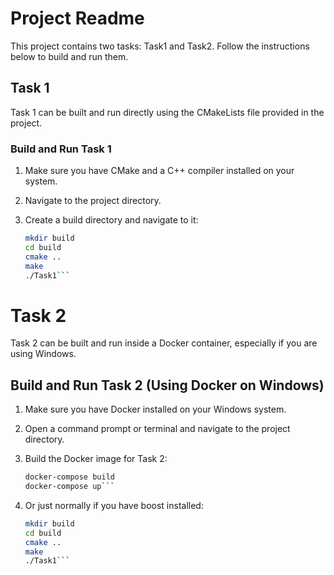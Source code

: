 # Project Readme

This project contains two tasks: Task1 and Task2. Follow the instructions below to build and run them.

## Task 1

Task 1 can be built and run directly using the CMakeLists file provided in the project.

### Build and Run Task 1

1. Make sure you have CMake and a C++ compiler installed on your system.
2. Navigate to the project directory.
3. Create a build directory and navigate to it:

   ```bash
   mkdir build
   cd build
   cmake ..
   make
   ./Task1```

# Task 2

Task 2 can be built and run inside a Docker container, especially if you are using Windows.

## Build and Run Task 2 (Using Docker on Windows)

1. Make sure you have Docker installed on your Windows system.

2. Open a command prompt or terminal and navigate to the project directory.

3. Build the Docker image for Task 2:

   ```bash
   docker-compose build
   docker-compose up```

4. Or just normally if you have boost installed:
     ```bash
   mkdir build
   cd build
   cmake ..
   make
   ./Task1```
   